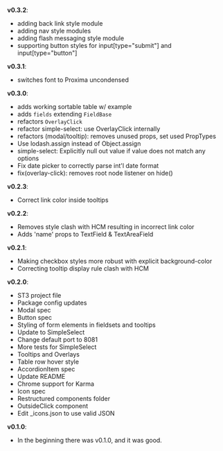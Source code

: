 **v0.3.2**:

- adding back link style module
- adding nav style modules
- adding flash messaging style module
- supporting button styles for input[type="submit"] and input[type="button"]

**v0.3.1**:

- switches font to Proxima uncondensed

**v0.3.0**:

- adds working sortable table w/ example
- adds `fields` extending `FieldBase`
- refactors `OverlayClick`
- refactor simple-select: use OverlayClick internally
- refactors (modal/tooltip): removes unused props, set used PropTypes
- Use lodash.assign instead of Object.assign
- simple-select: Explicitly null out value if value does not match any options
- Fix date picker to correctly parse int'l date format
- fix(overlay-click): removes root node listener on hide()

**v0.2.3**:

* Correct link color inside tooltips

**v0.2.2**:

* Removes style clash with HCM resulting in incorrect link color
* Adds 'name' props to TextField & TextAreaField

**v0.2.1**:

* Making checkbox styles more robust with explicit background-color
* Correcting tooltip display rule clash with HCM

**v0.2.0**:

* ST3 project file
* Package config updates
* Modal spec
* Button spec
* Styling of form elements in fieldsets and tooltips
* Update to SimpleSelect
* Change default port to 8081
* More tests for SimpleSelect
* Tooltips and Overlays
* Table row hover style
* AccordionItem spec
* Update README
* Chrome support for Karma
* Icon spec
* Restructured components folder
* OutsideClick component
* Edit _icons.json to use valid JSON

**v0.1.0**:

* In the beginning there was v0.1.0, and it was good.
